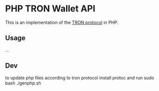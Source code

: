 # PHP TRON Wallet API

This is an implementation of the [TRON protocol](https://github.com/tronprotocol/protocol) in PHP.

## Usage

...

## Dev
to update php files according to tron protocol install protoc and run
sudo bash ./genphp.sh